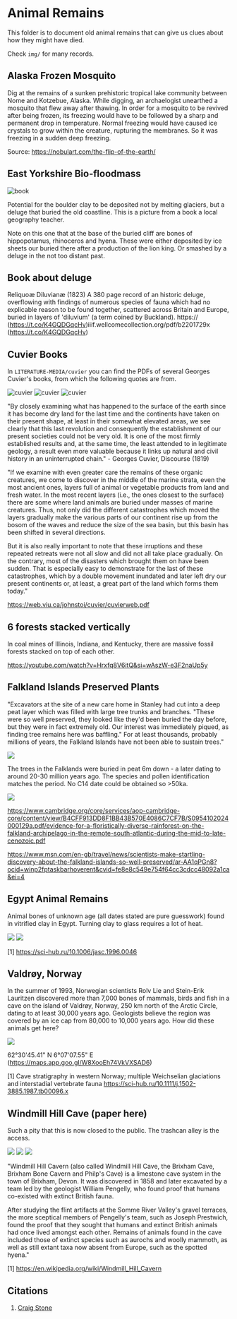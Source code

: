 # Animal Remains

This folder is to document old animal remains that can give us clues about how they might have died.

Check `img/` for many records.

## Alaska Frozen Mosquito

Dig at the remains of a sunken prehistoric tropical lake community between Nome and Kotzebue, Alaska. While digging, an archaelogist unearthed a mosquito that flew away after thawing. In order for a mosquito to be revived after being frozen, its freezing would have to be followed by a sharp and permanent drop in temperature. Normal freezing would have caused ice crystals to grow within the creature, rupturing the membranes. So it was freezing in a sudden deep freezing.

Source: https://nobulart.com/the-flip-of-the-earth/

## East Yorkshire Bio-floodmass

![book](img/biofloodmass.jpg "book")

Potential for the boulder clay to be deposited not by melting glaciers, but a deluge that buried the old coastline. This is a picture from a book a local geography teacher.

Note on this one that at the base of the buried cliff are bones of hippopotamus, rhinoceros and hyena. These were either deposited by ice sheets our buried there after a production of the lion king. Or smashed by a deluge in the not too distant past.

## Book about deluge

Reliquoæ Diluvianæ (1823)
A 380 page record of an historic deluge, overflowing with findings of numerous species of fauna which had no explicable reason to be found together, scattered across Britain and Europe, buried in layers of 'diluvium' (a term coined by Buckland).
https:// (https://t.co/K4GQDGqcHv)iiif.wellcomecollection.org/pdf/b2201729x (https://t.co/K4GQDGqcHv)

## Cuvier Books

In `LITERATURE-MEDIA/cuvier` you can find the PDFs of several Georges Cuvier's books, from which the following quotes are from.

![cuvier](img/cuvier1.jpg "cuvier")
![cuvier](img/cuvier2.jpg "cuvier")
![cuvier](img/cuvier3.jpg "cuvier")

"By closely examining what has happened to the surface of the earth since it has become dry land for the last time and the continents have taken on their present shape, at least in their somewhat elevated areas, we see clearly that this last revolution and consequently the establishment of our present societies could not be very old. It is one of the most firmly established results and, at the same time, the least attended to in legitimate geology, a result even more valuable because it links up natural and civil history in an uninterrupted chain." - Georges Cuvier, Discourse (1819)

"If we examine with even greater care the remains of these organic creatures, we come to discover in the middle of the marine strata, even the most ancient ones, layers full of animal or vegetable products from land and fresh water. In the most recent layers (i.e., the ones closest to the surface) there are some where land animals are buried under masses of marine creatures. Thus, not only did the different catastrophes which moved the layers gradually make the various parts of our continent rise up from the bosom of the waves and reduce the size of the sea basin, but this basin has been shifted in several directions.

But it is also really important to note that these irruptions and these repeated retreats were not all slow and did not all take place gradually. On the contrary, most of the disasters which brought them on have been sudden. That is especially easy to demonstrate for the last of these catastrophes, which by a double movement inundated and later left dry our present continents or, at least, a great part of the land which forms them today."

https://web.viu.ca/johnstoi/cuvier/cuvierweb.pdf

## 6 forests stacked vertically

In coal mines of Illinois, Indiana, and Kentucky, there are massive fossil forests stacked on top of each other.

https://youtube.com/watch?v=Hrxfq8V6itQ&si=wAszW-e3F2naUp5y

## Falkland Islands Preserved Plants

"Excavators at the site of a new care home in Stanley had cut into a deep peat layer which was filled with large tree trunks and branches. "These were so well preserved, they looked like they'd been buried the day before, but they were in fact extremely old. Our interest was immediately piqued, as finding tree remains here was baffling." For at least thousands, probably millions of years, the Falkland Islands have not been able to sustain trees."

![](img/falkland-rainforest-remnants.jpg)

The trees in the Falklands were buried in peat 6m down - a later dating to around 20-30 million years ago. The species and pollen identification matches the period. No C14 date could be obtained so >50ka.

![](img/falkland-rainforest-remnants2.jpg)

https://www.cambridge.org/core/services/aop-cambridge-core/content/view/B4CFF913DD8F1BB43B570E4086C7CF7B/S0954102024000129a.pdf/evidence-for-a-floristically-diverse-rainforest-on-the-falkland-archipelago-in-the-remote-south-atlantic-during-the-mid-to-late-cenozoic.pdf

https://www.msn.com/en-gb/travel/news/scientists-make-startling-discovery-about-the-falkland-islands-so-well-preserved/ar-AA1qPGn8?ocid=winp2fptaskbarhoverent&cvid=fe8e8c549e754f64cc3cdcc48092a1ca&ei=4

## Egypt Animal Remains

Animal bones of unknown age (all dates stated are pure guesswork) found in vitrified clay in Egypt. Turning clay to glass requires a lot of heat. 

![](img/egypt-animal-remains1.jpg)
![](img/egypt-animal-remains2.jpg)

[1] https://sci-hub.ru/10.1006/jasc.1996.0046

## Valdrøy, Norway

In the summer of 1993, Norwegian scientists Rolv Lie and Stein-Erik Lauritzen discovered more than 7,000 bones of mammals, birds and fish in a cave on the island of Valdrøy, Norway, 250 km north of the Arctic Circle, dating to at least 30,000 years ago. Geologists believe the region was covered by an ice cap from 80,000 to 10,000 years ago. How did these animals get here?

![](img/norway-cave.jpg)

62°30'45.41" N   6°07'07.55" E (https://maps.app.goo.gl/W8XooEh74VkVXSAD6)

[1] Cave stratigraphy in western Norway; multiple Weichselian glaciations and interstadial vertebrate fauna 
https://sci-hub.ru/10.1111/j.1502-3885.1987.tb00096.x

## Windmill Hill Cave (paper here)

Such a pity that this is now closed to the public. The trashcan alley is the access.

![](img/windmill-cave1.jpg)
![](img/windmill-cave2.jpg)
![](img/windmill-cave3.jpg)

"Windmill Hill Cavern (also called Windmill Hill Cave, the Brixham Cave, Brixham Bone Cavern and Philp's Cave) is a limestone cave system in the town of Brixham, Devon. It was discovered in 1858 and later excavated by a team led by the geologist William Pengelly, who found proof that humans co-existed with extinct British fauna.

After studying the flint artifacts at the Somme River Valley's gravel terraces, the more sceptical members of Pengelly's team, such as Joseph Prestwich, found the proof that they sought that humans and extinct British animals had once lived amongst each other. Remains of animals found in the cave included those of extinct species such as aurochs and woolly mammoth, as well as still extant taxa now absent from Europe, such as the spotted hyena."

[1] https://en.wikipedia.org/wiki/Windmill_Hill_Cavern

## Citations

1. [Craig Stone](https://nobulart.com)